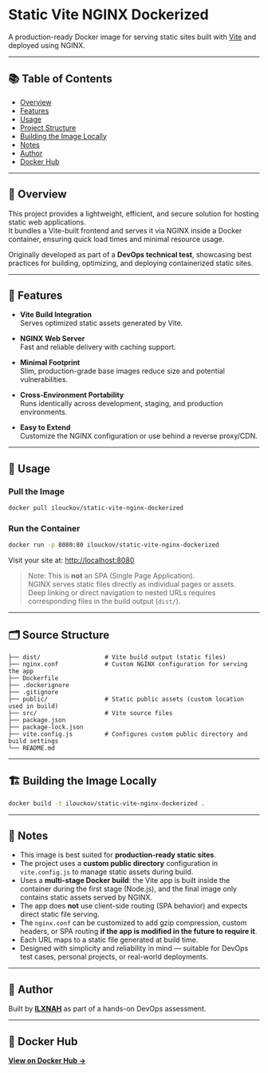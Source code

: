 # Static Vite NGINX Dockerized

A production-ready Docker image for serving static sites built with [Vite](https://vitejs.dev/) and deployed using NGINX.

---

## 📚 Table of Contents

- [Overview](#-overview)
- [Features](#-features)
- [Usage](#-usage)
- [Project Structure](#-source-structure)
- [Building the Image Locally](#-building-the-image-locally)
- [Notes](#-notes)
- [Author](#-author)
- [Docker Hub](#-docker-hub)

---

## 📄 Overview

This project provides a lightweight, efficient, and secure solution for hosting static web applications.  
It bundles a Vite-built frontend and serves it via NGINX inside a Docker container, ensuring quick load times and minimal resource usage.

Originally developed as part of a **DevOps technical test**, showcasing best practices for building, optimizing, and deploying containerized static sites.

---

## 🔧 Features

- **Vite Build Integration**  
  Serves optimized static assets generated by Vite.

- **NGINX Web Server**  
  Fast and reliable delivery with caching support.

- **Minimal Footprint**  
  Slim, production-grade base images reduce size and potential vulnerabilities.

- **Cross-Environment Portability**  
  Runs identically across development, staging, and production environments.

- **Easy to Extend**  
  Customize the NGINX configuration or use behind a reverse proxy/CDN.

---

## 🚀 Usage

### Pull the Image

```bash
docker pull ilouckov/static-vite-nginx-dockerized
```

### Run the Container

```bash
docker run -p 8080:80 ilouckov/static-vite-nginx-dockerized
```

Visit your site at: [http://localhost:8080](http://localhost:8080)

> Note: This is **not** an SPA (Single Page Application).  
> NGINX serves static files directly as individual pages or assets.  
> Deep linking or direct navigation to nested URLs requires corresponding files in the build output (`dist/`).

---

## 🗂 Source Structure

```plaintext
├── dist/                  # Vite build output (static files)
├── nginx.conf             # Custom NGINX configuration for serving the app
├── Dockerfile
├── .dockerignore
├── .gitignore
├── public/                # Static public assets (custom location used in build)
├── src/                   # Vite source files
├── package.json
├── package-lock.json
├── vite.config.js         # Configures custom public directory and build settings
└── README.md
```

---

## 🏗 Building the Image Locally

```bash
docker build -t ilouckov/static-vite-nginx-dockerized .
```

---

## 📝 Notes

- This image is best suited for **production-ready static sites**.
- The project uses a **custom public directory** configuration in `vite.config.js` to manage static assets during build.
- Uses a **multi-stage Docker build**: the Vite app is built inside the container during the first stage (Node.js), and the final image only contains static assets served by NGINX.
- The app does **not** use client-side routing (SPA behavior) and expects direct static file serving.
- The `nginx.conf` can be customized to add gzip compression, custom headers, or SPA routing **if the app is modified in the future to require it**.
- Each URL maps to a static file generated at build time.
- Designed with simplicity and reliability in mind — suitable for DevOps test cases, personal projects, or real-world deployments.

---

## 👤 Author

Built by [**ILXNAH**](https://github.com/ILXNAH/) as part of a hands-on DevOps assessment.

---

## 🐳 Docker Hub

[**View on Docker Hub →**](https://hub.docker.com/r/ilouckov/static-vite-nginx-dockerized)